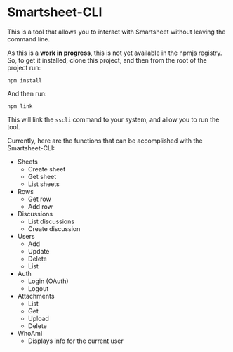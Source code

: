 # Smartsheet-CLI
This is a tool that allows you to interact with Smartsheet without leaving the command line.

As this is a **work in progress**, this is not yet available in the npmjs registry. So, to get it installed, clone this project, and then from the root of the project run: 

    npm install

And then run:

    npm link

This will link the `sscli` command to your system, and allow you to run the tool.

Currently, here are the functions that can be accomplished with the Smartsheet-CLI:

* Sheets
    * Create sheet
    * Get sheet
    * List sheets
* Rows
    * Get row
    * Add row
* Discussions
    * List discussions
    * Create discussion
* Users
    * Add
    * Update
    * Delete
    * List
* Auth
    * Login (OAuth)
    * Logout
* Attachments
    * List
    * Get
    * Upload
    * Delete
* WhoAmI
    * Displays info for the current user